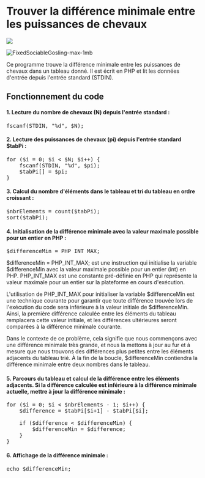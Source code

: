 # Trouver la différence minimale entre les puissances de chevaux

![](https://img.shields.io/badge/Langage-PHP-blue.svg?style=plastic&logo=php)

![FixedSociableGosling-max-1mb](https://user-images.githubusercontent.com/43520762/232017605-12897e61-c78e-44b7-82dd-5fada4339c2e.gif)

Ce programme trouve la différence minimale entre les puissances de chevaux dans un tableau donné. Il est écrit en PHP et lit les données d'entrée depuis l'entrée standard (STDIN).

## Fonctionnement du code

#### 1. Lecture du nombre de chevaux (N) depuis l'entrée standard :
<pre>fscanf(STDIN, "%d", $N);</pre>

#### 2. Lecture des puissances de chevaux (pi) depuis l'entrée standard $tabPi :
<pre>
for ($i = 0; $i < $N; $i++) {
    fscanf(STDIN, "%d", $pi);
    $tabPi[] = $pi;
}
</pre>

#### 3. Calcul du nombre d'éléments dans le tableau et tri du tableau en ordre croissant :
<pre>
$nbrElements = count($tabPi);
sort($tabPi);
</pre>

#### 4. Initialisation de la différence minimale avec la valeur maximale possible pour un entier en PHP :
<pre>$differenceMin = PHP_INT_MAX;</pre>
$differenceMin = PHP_INT_MAX; est une instruction qui initialise la variable $differenceMin avec la valeur maximale possible pour un entier (int) en PHP. PHP_INT_MAX est une constante pré-définie en PHP qui représente la valeur maximale pour un entier sur la plateforme en cours d'exécution.

L'utilisation de PHP_INT_MAX pour initialiser la variable $differenceMin est une technique courante pour garantir que toute différence trouvée lors de l'exécution du code sera inférieure à la valeur initiale de $differenceMin. Ainsi, la première différence calculée entre les éléments du tableau remplacera cette valeur initiale, et les différences ultérieures seront comparées à la différence minimale courante.

Dans le contexte de ce problème, cela signifie que nous commençons avec une différence minimale très grande, et nous la mettons à jour au fur et à mesure que nous trouvons des différences plus petites entre les éléments adjacents du tableau trié. À la fin de la boucle, $differenceMin contiendra la différence minimale entre deux nombres dans le tableau.

#### 5. Parcours du tableau et calcul de la différence entre les éléments adjacents. Si la différence calculée est inférieure à la différence minimale actuelle, mettre à jour la différence minimale :
<pre>
for ($i = 0; $i < $nbrElements - 1; $i++) {
    $difference = $tabPi[$i+1] - $tabPi[$i];
    
    if ($difference < $differenceMin) {
        $differenceMin = $difference;
    }
}
</pre>

#### 6. Affichage de la différence minimale :
<pre>echo $differenceMin;</pre>
